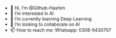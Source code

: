 - 👋 Hi, I’m @Github-Hashim
- 👀 I’m interested in AI
- 🌱 I’m currently learning Deep Learning
- 💞️ I’m looking to collaborate on AI
- 📫 How to reach me: Whatsapp: 0308-9430707
  
<!---
Github-Hashim/Github-Hashim is a ✨ special ✨ repository because its `README.md` (this file) appears on your GitHub profile.
You can click the Preview link to take a look at your changes.
--->
